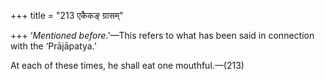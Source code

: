 +++
title = "213 एकैकङ् ग्रासम्"

+++
‘*Mentioned before*.’—This refers to what has been said in connection
with the ‘Prājāpatya.’

At each of these times, he shall eat one mouthful.—(213)


